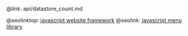 @link: api/datastore_count.md

@seolinktop: [javascript website framework](https://webix.com)
@seolink: [javascript menu library](https://webix.com/widget/menu/)